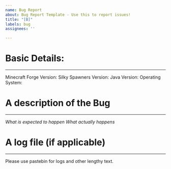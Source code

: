 ```yaml
---
name: Bug Report
about: Bug Report Template - Use this to report issues!
title: "[B]"
labels: bug
assignees: ''

---
```


# Basic Details:
---
Minecraft Forge Version: 
Silky Spawners Version: 
Java Version: 
Operating System: 

# A description of the Bug
---
*What is expected to happen*
*What actually happens*

# A log file (if applicable)
---
Please use pastebin for logs and other lengthy text.
